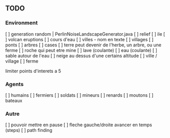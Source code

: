 
## TODO

### Environment
[ ] generation random | PerlinNoiseLandscapeGenerator.java
    [ ] relief
        [ ] ile
    [ ] volcan
        eruptions
    [ ] cours d'eau
    [ ] villes - nom en texte
        [ ] villages
        [ ] ponts
    [ ] arbres
[ ] cases
    [ ] terre
        peut devenir de l'herbe, un arbre, ou une ferme
    [ ] roche
        qui peut etre mine
    [ ] lave (coulante)
    [ ] eau (coulante)
    [ ] sable
        autour de l'eau
    [ ] neige
        au dessus d'une certains altitude
    [ ] ville / village
    [ ] ferme

limiter points d'interets a 5

### Agents
[ ] humains
    [ ] fermiers
    [ ] soldats
    [ ] mineurs
[ ] renards
[ ] moutons
[ ] bateaux

### Autre
[ ] pouvoir mettre en pause
[ ] fleche gauche/droite avancer en temps (steps)
[ ] path finding
